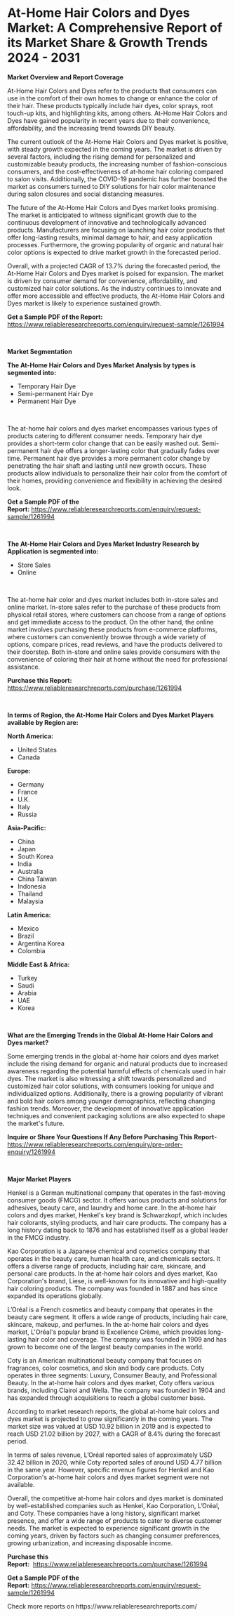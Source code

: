 <p><h1>At-Home Hair Colors and Dyes Market: A Comprehensive Report of its Market Share & Growth Trends 2024 - 2031</h1></p><p><strong>Market Overview and Report Coverage</strong></p>
<p><p>At-Home Hair Colors and Dyes refer to the products that consumers can use in the comfort of their own homes to change or enhance the color of their hair. These products typically include hair dyes, color sprays, root touch-up kits, and highlighting kits, among others. At-Home Hair Colors and Dyes have gained popularity in recent years due to their convenience, affordability, and the increasing trend towards DIY beauty.</p><p>The current outlook of the At-Home Hair Colors and Dyes market is positive, with steady growth expected in the coming years. The market is driven by several factors, including the rising demand for personalized and customizable beauty products, the increasing number of fashion-conscious consumers, and the cost-effectiveness of at-home hair coloring compared to salon visits. Additionally, the COVID-19 pandemic has further boosted the market as consumers turned to DIY solutions for hair color maintenance during salon closures and social distancing measures.</p><p>The future of the At-Home Hair Colors and Dyes market looks promising. The market is anticipated to witness significant growth due to the continuous development of innovative and technologically advanced products. Manufacturers are focusing on launching hair color products that offer long-lasting results, minimal damage to hair, and easy application processes. Furthermore, the growing popularity of organic and natural hair color options is expected to drive market growth in the forecasted period.</p><p>Overall, with a projected CAGR of 13.7% during the forecasted period, the At-Home Hair Colors and Dyes market is poised for expansion. The market is driven by consumer demand for convenience, affordability, and customized hair color solutions. As the industry continues to innovate and offer more accessible and effective products, the At-Home Hair Colors and Dyes market is likely to experience sustained growth.</p></p>
<p><strong>Get a Sample PDF of the Report:</strong> <a href="https://www.reliableresearchreports.com/enquiry/request-sample/1261994">https://www.reliableresearchreports.com/enquiry/request-sample/1261994</a></p>
<p>&nbsp;</p>
<p><strong>Market Segmentation</strong></p>
<p><strong>The At-Home Hair Colors and Dyes Market Analysis by types is segmented into:</strong></p>
<p><ul><li>Temporary Hair Dye</li><li>Semi-permanent Hair Dye</li><li>Permanent Hair Dye</li></ul></p>
<p>&nbsp;</p>
<p><p>The at-home hair colors and dyes market encompasses various types of products catering to different consumer needs. Temporary hair dye provides a short-term color change that can be easily washed out. Semi-permanent hair dye offers a longer-lasting color that gradually fades over time. Permanent hair dye provides a more permanent color change by penetrating the hair shaft and lasting until new growth occurs. These products allow individuals to personalize their hair color from the comfort of their homes, providing convenience and flexibility in achieving the desired look.</p></p>
<p><strong>Get a Sample PDF of the Report:</strong>&nbsp;<a href="https://www.reliableresearchreports.com/enquiry/request-sample/1261994">https://www.reliableresearchreports.com/enquiry/request-sample/1261994</a></p>
<p>&nbsp;</p>
<p><strong>The At-Home Hair Colors and Dyes Market Industry Research by Application is segmented into:</strong></p>
<p><ul><li>Store Sales</li><li>Online</li></ul></p>
<p>&nbsp;</p>
<p><p>The at-home hair color and dyes market includes both in-store sales and online market. In-store sales refer to the purchase of these products from physical retail stores, where customers can choose from a range of options and get immediate access to the product. On the other hand, the online market involves purchasing these products from e-commerce platforms, where customers can conveniently browse through a wide variety of options, compare prices, read reviews, and have the products delivered to their doorstep. Both in-store and online sales provide consumers with the convenience of coloring their hair at home without the need for professional assistance.</p></p>
<p><strong>Purchase this Report:</strong>&nbsp; <a href="https://www.reliableresearchreports.com/purchase/1261994">https://www.reliableresearchreports.com/purchase/1261994</a></p>
<p>&nbsp;</p>
<p><strong>In terms of Region, the At-Home Hair Colors and Dyes Market Players available by Region are:</strong></p>
<p>
    <p> <strong> North America: </strong>
        <ul>
            <li>United States</li>
            <li>Canada</li>
        </ul>
        </p> 
    <p> <strong> Europe: </strong>
        <ul>
            <li>Germany</li>
            <li>France</li>
            <li>U.K.</li>
            <li>Italy</li>
            <li>Russia</li>
        </ul>
        </p> 
    <p> <strong> Asia-Pacific: </strong>
        <ul>
            <li>China</li>
            <li>Japan</li>
            <li>South Korea</li>
            <li>India</li>
            <li>Australia</li>
            <li>China Taiwan</li>
            <li>Indonesia</li>
            <li>Thailand</li>
            <li>Malaysia</li>
        </ul>
        </p> 
    <p> <strong> Latin America: </strong>
        <ul>
            <li>Mexico</li>
            <li>Brazil</li>
            <li>Argentina Korea</li>
            <li>Colombia</li>
        </ul>
        </p> 
    <p> <strong> Middle East & Africa: </strong>
        <ul>
            <li>Turkey</li>
            <li>Saudi</li>
            <li>Arabia</li>
            <li>UAE</li>
            <li>Korea</li>
        </ul>
    </p>
    </p>
<p>&nbsp;</p>
<p><strong>What are the Emerging Trends in the Global At-Home Hair Colors and Dyes market?</strong></p>
<p><p>Some emerging trends in the global at-home hair colors and dyes market include the rising demand for organic and natural products due to increased awareness regarding the potential harmful effects of chemicals used in hair dyes. The market is also witnessing a shift towards personalized and customized hair color solutions, with consumers looking for unique and individualized options. Additionally, there is a growing popularity of vibrant and bold hair colors among younger demographics, reflecting changing fashion trends. Moreover, the development of innovative application techniques and convenient packaging solutions are also expected to shape the market's future.</p></p>
<p><strong>Inquire or Share Your Questions If Any Before Purchasing This Report</strong>- <a href="https://www.reliableresearchreports.com/enquiry/pre-order-enquiry/1261994">https://www.reliableresearchreports.com/enquiry/pre-order-enquiry/1261994</a></p>
<p>&nbsp;</p>
<p><strong>Major Market Players</strong></p>
<p><p>Henkel is a German multinational company that operates in the fast-moving consumer goods (FMCG) sector. It offers various products and solutions for adhesives, beauty care, and laundry and home care. In the at-home hair colors and dyes market, Henkel's key brand is Schwarzkopf, which includes hair colorants, styling products, and hair care products. The company has a long history dating back to 1876 and has established itself as a global leader in the FMCG industry.</p><p>Kao Corporation is a Japanese chemical and cosmetics company that operates in the beauty care, human health care, and chemicals sectors. It offers a diverse range of products, including hair care, skincare, and personal care products. In the at-home hair colors and dyes market, Kao Corporation's brand, Liese, is well-known for its innovative and high-quality hair coloring products. The company was founded in 1887 and has since expanded its operations globally.</p><p>L’Oréal is a French cosmetics and beauty company that operates in the beauty care segment. It offers a wide range of products, including hair care, skincare, makeup, and perfumes. In the at-home hair colors and dyes market, L'Oréal's popular brand is Excellence Crème, which provides long-lasting hair color and coverage. The company was founded in 1909 and has grown to become one of the largest beauty companies in the world.</p><p>Coty is an American multinational beauty company that focuses on fragrances, color cosmetics, and skin and body care products. Coty operates in three segments: Luxury, Consumer Beauty, and Professional Beauty. In the at-home hair colors and dyes market, Coty offers various brands, including Clairol and Wella. The company was founded in 1904 and has expanded through acquisitions to reach a global customer base.</p><p>According to market research reports, the global at-home hair colors and dyes market is projected to grow significantly in the coming years. The market size was valued at USD 10.92 billion in 2019 and is expected to reach USD 21.02 billion by 2027, with a CAGR of 8.4% during the forecast period.</p><p>In terms of sales revenue, L’Oréal reported sales of approximately USD 32.42 billion in 2020, while Coty reported sales of around USD 4.77 billion in the same year. However, specific revenue figures for Henkel and Kao Corporation's at-home hair colors and dyes market segment were not available.</p><p>Overall, the competitive at-home hair colors and dyes market is dominated by well-established companies such as Henkel, Kao Corporation, L’Oréal, and Coty. These companies have a long history, significant market presence, and offer a wide range of products to cater to diverse customer needs. The market is expected to experience significant growth in the coming years, driven by factors such as changing consumer preferences, growing urbanization, and increasing disposable income.</p></p>
<p><strong>Purchase this Report:</strong>&nbsp;&nbsp;<a href="https://www.reliableresearchreports.com/purchase/1261994">https://www.reliableresearchreports.com/purchase/1261994</a></p>
<p></p>
<p><strong>Get a Sample PDF of the Report:</strong>&nbsp;<a href="https://www.reliableresearchreports.com/enquiry/request-sample/1261994">https://www.reliableresearchreports.com/enquiry/request-sample/1261994</a></p>
<p>Check more reports on https://www.reliableresearchreports.com/</p>